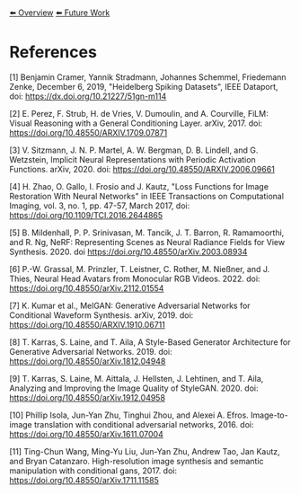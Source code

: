[⬅️ Overview](../README.md)
[⬅️ Future Work](./future-work.md)

# References

[1] <a name="heidelberg-dataset"></a> Benjamin Cramer, Yannik Stradmann, Johannes Schemmel, Friedemann Zenke, December 6, 2019, "Heidelberg Spiking Datasets", IEEE Dataport, doi: <https://dx.doi.org/10.21227/51gn-m114>

[2] <a name="papers-film"></a>E. Perez, F. Strub, H. de Vries, V. Dumoulin, and A. Courville, FiLM: Visual Reasoning with a General Conditioning Layer. arXiv, 2017. doi: <https://doi.org/10.48550/ARXIV.1709.07871>

[3] <a name="papers-siren"></a>V. Sitzmann, J. N. P. Martel, A. W. Bergman, D. B. Lindell, and G. Wetzstein, Implicit Neural Representations with Periodic Activation Functions. arXiv, 2020. doi: <https://doi.org/10.48550/ARXIV.2006.09661>

[4] <a name="papers-losses"></a> H. Zhao, O. Gallo, I. Frosio and J. Kautz, "Loss Functions for Image Restoration With Neural Networks" in IEEE Transactions on Computational Imaging, vol. 3, no. 1, pp. 47-57, March 2017, doi: <https://doi.org/10.1109/TCI.2016.2644865>

[5] <a name="papers-nerf"></a> B. Mildenhall, P. P. Srinivasan, M. Tancik, J. T. Barron, R. Ramamoorthi, and R. Ng, NeRF: Representing Scenes as Neural Radiance Fields for View Synthesis. 2020. doi <https://doi.org/10.48550/arXiv.2003.08934>

[6] <a name="papers-neural-head-avatar"></a>P.-W. Grassal, M. Prinzler, T. Leistner, C. Rother, M. Nießner, and J. Thies, Neural Head Avatars from Monocular RGB Videos. 2022. doi: https://doi.org/10.48550/arXiv.2112.01554 

[7] <a name="papers-melgan"></a>K. Kumar et al., MelGAN: Generative Adversarial Networks for Conditional Waveform Synthesis. arXiv, 2019. doi: <https://doi.org/10.48550/ARXIV.1910.06711>

[8] <a name="papers-stylegan"></a>T. Karras, S. Laine, and T. Aila, A Style-Based Generator Architecture for Generative Adversarial Networks. 2019. doi: <https://doi.org/10.48550/arXiv.1812.04948>

[9] <a name="papers-stylegan2"></a>T. Karras, S. Laine, M. Aittala, J. Hellsten, J. Lehtinen, and T. Aila, Analyzing and Improving the Image Quality of StyleGAN. 2020. doi: <https://doi.org/10.48550/arXiv.1912.04958>

[10] <a name="papers-p2p"></a> Phillip Isola, Jun-Yan Zhu, Tinghui Zhou, and Alexei A. Efros. Image-to-image translation with conditional adversarial networks, 2016. doi: <https://doi.org/10.48550/arXiv.1611.07004>

[11] <a name="papers-p2phd"></a> Ting-Chun Wang, Ming-Yu Liu, Jun-Yan Zhu, Andrew Tao, Jan Kautz, and Bryan Catanzaro. High-resolution image synthesis and semantic manipulation with conditional gans, 2017. doi: <https://doi.org/10.48550/arXiv.1711.11585>

